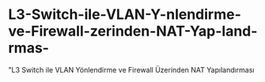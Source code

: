 # L3-Switch-ile-VLAN-Y-nlendirme-ve-Firewall-zerinden-NAT-Yap-land-rmas-
"L3 Switch ile VLAN Yönlendirme ve Firewall Üzerinden NAT Yapılandırması
